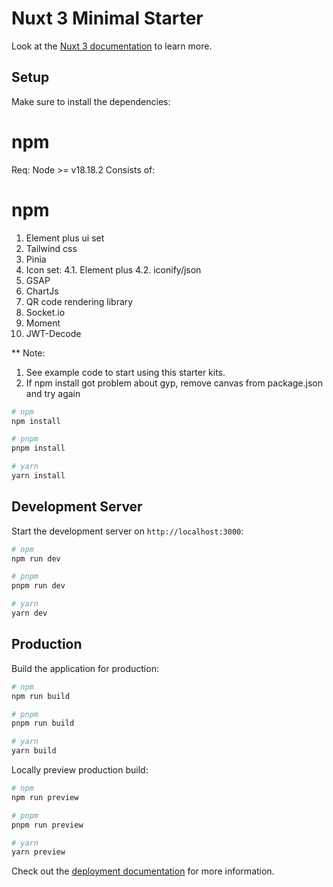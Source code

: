 # Nuxt 3 Minimal Starter

Look at the [Nuxt 3 documentation](https://nuxt.com/docs/getting-started/introduction) to learn more.

## Setup

Make sure to install the dependencies:
# npm
Req: Node >= v18.18.2
Consists of:
# npm
1. Element plus ui set
2. Tailwind css 
3. Pinia
4. Icon set:
  4.1. Element plus
  4.2. iconify/json
5. GSAP
6. ChartJs
7. QR code rendering library
8. Socket.io
9. Moment
10. JWT-Decode

 ** Note:
 1. See example code to start using this starter kits. 
 2. If npm install got problem about gyp, remove canvas from package.json and try again

```bash
# npm
npm install

# pnpm
pnpm install

# yarn
yarn install
```

## Development Server

Start the development server on `http://localhost:3000`:

```bash
# npm
npm run dev

# pnpm
pnpm run dev

# yarn
yarn dev
```

## Production

Build the application for production:

```bash
# npm
npm run build

# pnpm
pnpm run build

# yarn
yarn build
```

Locally preview production build:

```bash
# npm
npm run preview

# pnpm
pnpm run preview

# yarn
yarn preview
```

Check out the [deployment documentation](https://nuxt.com/docs/getting-started/deployment) for more information.
